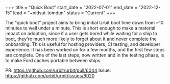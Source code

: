 +++
title = "Quick Boot"
start_date = "2022-07-01"
end_date = "2022-12-15"
lead = "~nidsut-tomdun"
status = "Current"
+++

The "quick boot" project aims to bring initial Urbit boot time down from ~10 minutes to well under a minute.  This is short enough to make a material impact on adoption, since if a user gets bored while waiting for a ship to boot, they're much more likely to forget about it and never complete the onboarding.  This is useful for hosting providers, CI testing, and developer experience.  It has been worked on for a few months, and the first few steps are complete.  One of the last steps, now written and in the testing phase, is to make Ford caches portable between ships.

PR: https://github.com/urbit/urbit/pull/6044
Issue: https://github.com/urbit/urbit/issues/6020
